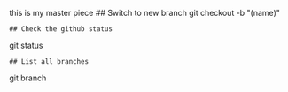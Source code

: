 this is my master piece
    ## Switch to new branch
git checkout -b "(name)"

    ## Check the github status
git status

    ## List all branches
git branch
